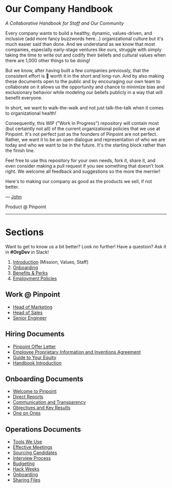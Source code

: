 # Our Company Handbook
*A Collaborative Handbook for Staff and Our Community*

Every company wants to build a healthy, dynamic, values-driven, and inclusive (add more fancy buzzwords here...) organizational culture but it's much easier said than done. And we understand as we know that most companies, especially early-stage ventures like ours, struggle with simply taking the time to write out and codify their beliefs and cultural values when there are 1,000 other things to be doing!

But we know, after having built a few companies previously, that the consistent effort is :100: worth it in the short and long-run. And by also making these documents open to the public and by encouraging our own team to collaborate on it allows us the opportunity and chance to minimize bias and exclusionary behavior while modeling our beliefs publicly in a way that will benefit everyone.

In short, we want to walk-the-walk and not just talk-the-talk when it comes to organizational health!

Consequently, this WIP ("Work in Progress") repository will contain most (but certaintly not all) of the current organizational policies that we use at Pinpoint. It's not perfect just as the founders of Pinpoint are not perfect. Rather, we want it to be an open dialogue and representation of who we are today and who we want to be in the future. It's the starting block rather than the finish line.

Feel free to use this repository for your own needs, fork it, share it, and even consider making a pull request if you see something that doesn't look right. We welcome all feedback and suggestions so the more the merrier!

Here's to making our company as good as the products we sell, if not better.

— [John](mailto:john@pinpt.co)

Product @ Pinpoint

***

# Sections

Want to get to know us a bit better? Look no further! Have a question? Ask it in **#OrgDev** in Slack!

1. [Introduction](https://github.com/pinpt/handbook/blob/master/0-introduction.md) (Mission, Values, Staff)
2. [Onboarding]()
2. [Benefits & Perks](https://github.com/pinpt/handbook/blob/master/2-benefits.md)
3. [Employment Policies](https://github.com/pinpt/handbook/blob/master/3-employment.md)

## Work @ Pinpoint
* [Head of Marketing]()
* [Head of Sales]()
* [Senior Engineer]()

## Hiring Documents
* [Pinpoint Offer Letter](https://github.com/pinpt/handbook/blob/master/Hiring-Docs/pinpoint-offer-letter.md)
* [Employee Proprietary Information and Inventions Agreement](https://github.com/pinpt/handbook/blob/master/Hiring-Docs/employee-proprietary-information-inventions-assignment-agreement.md)
* [Guide to Your Equity](https://github.com/pinpt/handbook/blob/master/Hiring-Docs/guide-to-your-equity.md)
* [Handbook Introduction](https://github.com/pinpt/handbook/blob/master/Hiring-Docs/handbook-introduction.md)

## Onboarding Documents
* [Welcome to Pinpoint](https://github.com/pinpt/handbook/blob/master/Onboarding-Docs/welcome-to-pinpoint.md)
* [Direct Reports](https://github.com/pinpt/handbook/blob/master/Onboarding-Docs/direct-reports.md)
* [Communication and Transparency](https://github.com/pinpt/handbook/blob/master/Onboarding-Docs/communication-and-transparency.md)
* [Objectives and Key Results](https://github.com/pinpt/handbook/blob/master/Onboarding-Docs/objectives-and-key-results.md)
* [One on Ones](https://github.com/pinpt/handbook/blob/master/Onboarding-Docs/one-on-ones.md)

## Operations Documents
* [Tools We Use](http://)
* [Effective Meetings](https://github.com/pinpt/handbook/blob/master/Operations-Docs/effective-meetings.md)
* [Sourcing Candidates](https://github.com/pinpt/handbook/blob/master/Operations-Docs/sourcing-candidates.md)
* [Interview Process](https://github.com/pinpt/handbook/blob/master/Operations-Docs/interview-process.md)
* [Budgeting](https://github.com/pinpt/handbook/blob/master/Operations-Docs/budgeting.md)
* [Hack Weeks](https://github.com/pinpt/handbook/blob/master/Operations-Docs/hack-weeks.md)
* [Onboarding](https://github.com/pinpt/handbook/blob/master/Operations-Docs/onboarding.md)
* [Sharing Files](https://github.com/pinpt/handbook/blob/master/Operations-Docs/sharing-files.md)
